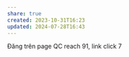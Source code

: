 ```yaml
---
share: true
created: 2023-10-31T16:23
updated: 2024-07-28T16:43
---
```

Đăng trên page QC reach 91, link click 7
